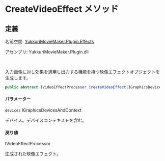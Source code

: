 # CreateVideoEffect メソッド

## 定義

名前空間: [YukkuriMovieMaker.Plugin.Effects](../..)

アセンブリ: YukkuriMovieMaker.Plugin.dll

<br/>

入力画像に対し効果を適用し出力する機能を持つ映像エフェクトオブジェクトを生成します。

```csharp
public abstract IVideoEffectProcessor CreateVideoEffect(IGraphicsDevicesAndContext devices);
```

#### パラメーター

`devices` IGraphicsDevicesAndContext

デバイス。デバイスコンテキストを含む。

#### 戻り値

IVideoEffectProcessor

生成された映像エフェクト。